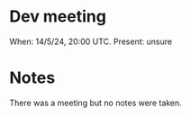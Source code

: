 # Dev meeting

When: 14/5/24, 20:00 UTC.
Present: unsure

# Notes

There was a meeting but no notes were taken.
